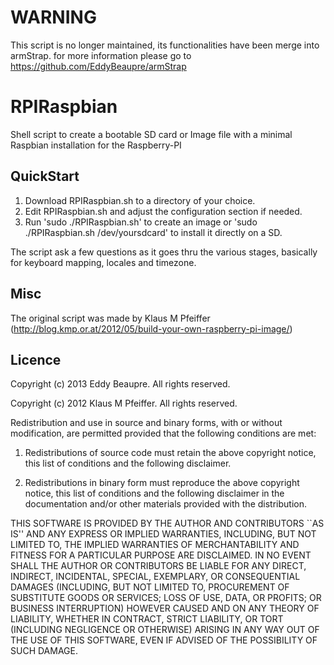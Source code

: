 WARNING
=======

This script is no longer maintained, its functionalities have been merge into armStrap. for more information please go to https://github.com/EddyBeaupre/armStrap

RPIRaspbian
===========

Shell script to create a bootable SD card or Image file with a minimal Raspbian installation for the Raspberry-PI

QuickStart
----------

1. Download RPIRaspbian.sh to a directory of your choice.
2. Edit RPIRaspbian.sh and adjust the configuration section if needed.
3. Run 'sudo ./RPIRaspbian.sh' to create an image or 'sudo ./RPIRaspbian.sh /dev/yoursdcard' to install it directly on a SD.

The script ask a few questions as it goes thru the various stages, basically for keyboard mapping, locales and timezone.

Misc
----

The original script was made by Klaus M Pfeiffer (http://blog.kmp.or.at/2012/05/build-your-own-raspberry-pi-image/)

Licence
-------
Copyright (c) 2013 Eddy Beaupre. All rights reserved.

Copyright (c) 2012 Klaus M Pfeiffer. All rights reserved.

Redistribution and use in source and binary forms, with or without modification, are permitted provided that the following conditions are met:

1. Redistributions of source code must retain the above copyright notice, this list of conditions and the following disclaimer.
 
2. Redistributions in binary form must reproduce the above copyright notice, this list of conditions and the following disclaimer in the documentation and/or other materials provided with the distribution.

THIS SOFTWARE IS PROVIDED BY THE AUTHOR AND CONTRIBUTORS ``AS IS'' AND ANY EXPRESS OR IMPLIED WARRANTIES, INCLUDING, BUT NOT LIMITED TO, THE IMPLIED WARRANTIES OF MERCHANTABILITY AND FITNESS FOR A PARTICULAR PURPOSE ARE DISCLAIMED.  IN NO EVENT SHALL THE AUTHOR OR CONTRIBUTORS BE LIABLE FOR ANY DIRECT, INDIRECT, INCIDENTAL, SPECIAL, EXEMPLARY, OR CONSEQUENTIAL DAMAGES (INCLUDING, BUT NOT LIMITED TO, PROCUREMENT OF SUBSTITUTE GOODS OR SERVICES; LOSS OF USE, DATA, OR PROFITS; OR BUSINESS INTERRUPTION) HOWEVER CAUSED AND ON ANY THEORY OF LIABILITY, WHETHER IN CONTRACT, STRICT LIABILITY, OR TORT (INCLUDING NEGLIGENCE OR OTHERWISE) ARISING IN ANY WAY OUT OF THE USE OF THIS SOFTWARE, EVEN IF ADVISED OF THE POSSIBILITY OF SUCH DAMAGE.
